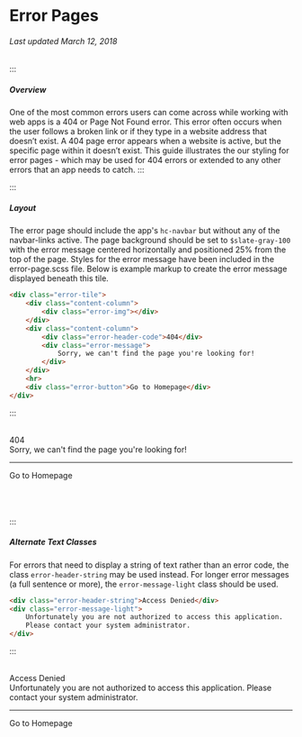 # Error Pages
###### Last updated March 12, 2018

:::
##### Overview
One of the most common errors users can come across while working with web apps is a 404 or Page Not Found error. This error often occurs when the user follows a broken link or if they type in a website address that doesn’t exist.  A 404 page error appears when a website is active, but the specific page within it doesn’t exist. This guide illustrates the our styling for error pages - which may be used for 404 errors or extended to any other errors that an app needs to catch.
:::

:::
##### Layout
The error page should include the app's `hc-navbar` but without any of the navbar-links active.  The page background should be set to `$slate-gray-100` with the error message centered horizontally and positioned 25% from the top of the page.  Styles for the error message have been included in the error-page.scss file.  Below is example markup to create the error message displayed beneath this tile.

``` html
<div class="error-tile">
    <div class="content-column">
        <div class="error-img"></div>
    </div>
    <div class="content-column">
        <div class="error-header-code">404</div>
        <div class="error-message">
            Sorry, we can't find the page you're looking for!
        </div>
    </div>
    <hr>
    <div class="error-button">Go to Homepage</div>
</div>
```
:::

<br>
<div class="error-tile">
    <div class="content-column">
        <div class="error-img"></div>
    </div>
    <div class="content-column">
        <div class="error-header-code">404</div>
        <div class="error-message">
            Sorry, we can't find the page you're looking for!
        </div>
    </div>
    <hr>
    <div style="display: flex"><div class="error-button">Go to Homepage</div></div>
</div>
<br><br><br>

:::
##### Alternate Text Classes
For errors that need to display a string of text rather than an error code, the class `error-header-string` may be used instead. For longer error messages (a full sentence or more), the `error-message-light` class should be used.

``` html
<div class="error-header-string">Access Denied</div>
<div class="error-message-light">
    Unfortunately you are not authorized to access this application.
    Please contact your system administrator.
</div>
```
:::

<br>
<div class="error-tile">
    <div class="content-column">
        <div class="error-img"></div>
    </div>
    <div class="content-column">
        <div class="error-header-string">Access Denied</div>
        <div class="error-message-light">Unfortunately you are not authorized to access this application. Please contact your system administrator.</div>
    </div>
    <hr>
    <div style="display: flex"><div class="error-button">Go to Homepage</div></div>
</div>
